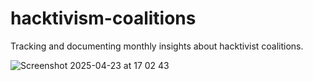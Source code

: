 # hacktivism-coalitions
Tracking and documenting monthly insights about hacktivist coalitions.

![Screenshot 2025-04-23 at 17 02 43](https://github.com/user-attachments/assets/c47a5912-023a-46f3-b8e4-cbb39b868e67)

